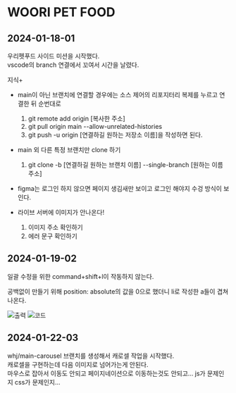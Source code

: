 # WOORI PET FOOD

## 2024-01-18-01

우리펫푸드 사이드 미션을 시작했다.  
vscode의 branch 연결에서 꼬여서 시간을 날렸다.  

지식+

- main이 아닌 브랜치에 연결할 경우에는 소스 제어의 리포지터리 복제를 누르고 연결한 뒤 순번대로  
  1. git remote add origin [복사한 주소]
  2. git pull origin main --allow-unrelated-histories
  3. git push -u origin [연결하길 원하는 저장소 이름]을 작성하면 된다.

- main 외 다른 특정 브랜치만 clone 하기
  1. git clone -b [연결하길 원하는 브랜치 이름] --single-branch [원하는 이름 주소]

- figma는 로그인 하지 않으면 페이지 생김새만 보이고 로그인 해야지 수겅 방식이 보인다.

- 라이브 서버에 이미지가 안나온다!  
  1. 이미지 주소 확인하기
  2. 에러 문구 확인하기


## 2024-01-19-02

일괄 수정을 위한 command+shift+l이 작동하지 않는다.

공백없이 만들기 위해 position: absolute의 값을 0으로 했더니 li로 작성한 a들이 겹쳐 나온다.  

![출력](./?png/day02.png)
![코드](./?png/day02-1.png)

## 2024-01-22-03

whj/main-carousel 브랜치를 생성해서 캐로셀 작업을 시작했다.  
캐로셀을 구현하는데 다음 이미지로 넘어가는게 안된다.  
마우스로 잡아서 이동도 안되고 페이지네이션으로 이동하는것도 안되고... js가 문제인지 css가 문제인지...